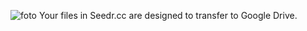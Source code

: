 ![foto](https://github.com/BO4105/SEEDR-TO-DRIVE/assets/52715393/a5fef658-5483-408d-8b6b-4a2152843ff3)
Your files in Seedr.cc are designed to transfer to Google Drive.
